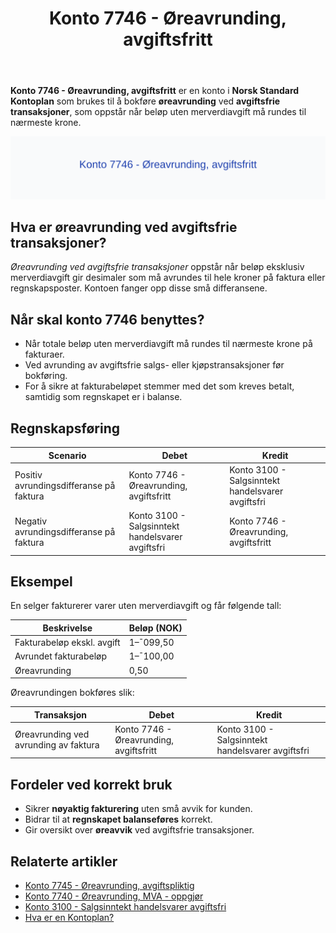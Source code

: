 ﻿---
title: "Konto 7746 - Øreavrunding, avgiftsfritt"
seoTitle: "7746-oreavrunding-avgiftsfritt"
meta_description: '**Konto 7746 - Øreavrunding, avgiftsfritt** er en konto i **Norsk Standard Kontoplan** som brukes til å bokføre **øreavrunding** ved **avgiftsfrie transaksj...'
slug: 7746-oreavrunding-avgiftsfritt
type: blog
layout: pages/single
---

**Konto 7746 - Øreavrunding, avgiftsfritt** er en konto i **Norsk Standard Kontoplan** som brukes til å bokføre **øreavrunding** ved **avgiftsfrie transaksjoner**, som oppstår når beløp uten merverdiavgift må rundes til nærmeste krone.

![Illustrasjon av konto 7746 Øreavrunding, avgiftsfritt](7746-oreavrunding-avgiftsfritt-image.svg)

## Hva er øreavrunding ved avgiftsfrie transaksjoner?

*Øreavrunding ved avgiftsfrie transaksjoner* oppstår når beløp eksklusiv merverdiavgift gir desimaler som må avrundes til hele kroner på faktura eller regnskapsposter. Kontoen fanger opp disse små differansene.

## Når skal konto 7746 benyttes?

* Når totale beløp uten merverdiavgift må rundes til nærmeste krone på fakturaer.
* Ved avrunding av avgiftsfrie salgs- eller kjøpstransaksjoner før bokføring.
* For å sikre at fakturabeløpet stemmer med det som kreves betalt, samtidig som regnskapet er i balanse.

## Regnskapsføring

| Scenario                                    | Debet                                   | Kredit                                   |
|---------------------------------------------|-----------------------------------------|------------------------------------------|
| Positiv avrundingsdifferanse på faktura    | Konto 7746 - Øreavrunding, avgiftsfritt | Konto 3100 - Salgsinntekt handelsvarer avgiftsfri |
| Negativ avrundingsdifferanse på faktura    | Konto 3100 - Salgsinntekt handelsvarer avgiftsfri | Konto 7746 - Øreavrunding, avgiftsfritt |

## Eksempel

En selger fakturerer varer uten merverdiavgift og får følgende tall:

| Beskrivelse                  | Beløp (NOK) |
|------------------------------|-------------|
| Fakturabeløp ekskl. avgift   | 1–¯099,50    |
| Avrundet fakturabeløp        | 1–¯100,00    |
| Øreavrunding                 | 0,50        |

Øreavrundingen bokføres slik:

| Transaksjon                                 | Debet                                   | Kredit                                   |
|---------------------------------------------|-----------------------------------------|------------------------------------------|
| Øreavrunding ved avrunding av faktura       | Konto 7746 - Øreavrunding, avgiftsfritt | Konto 3100 - Salgsinntekt handelsvarer avgiftsfri |

## Fordeler ved korrekt bruk

* Sikrer **nøyaktig fakturering** uten små avvik for kunden.
* Bidrar til at **regnskapet balanseføres** korrekt.
* Gir oversikt over **øreavvik** ved avgiftsfrie transaksjoner.

## Relaterte artikler

* [Konto 7745 - Øreavrunding, avgiftspliktig](/blogs/kontoplan/7745-oreavrunding-avgiftspliktig "Konto 7745 - Øreavrunding, avgiftspliktig")
* [Konto 7740 - Øreavrunding, MVA - oppgjør](/blogs/kontoplan/7740-oreavrunding-mva-oppgjor "Konto 7740 - Øreavrunding, MVA - oppgjør")
* [Konto 3100 - Salgsinntekt handelsvarer avgiftsfri](/blogs/kontoplan/3100-salgsinntekt-handelsvarer-avgiftsfri "Konto 3100 - Salgsinntekt handelsvarer avgiftsfri")
* [Hva er en Kontoplan?](/blogs/regnskap/hva-er-kontoplan "Hva er en Kontoplan? Komplett Guide til Kontoplaner i Norsk Regnskap")






